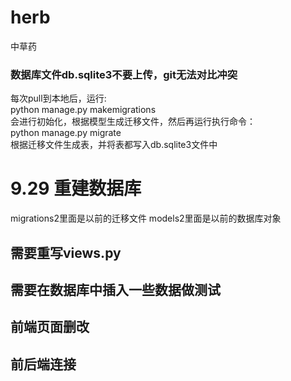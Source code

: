 # herb
中草药

### 数据库文件db.sqlite3不要上传，git无法对比冲突

每次pull到本地后，运行:  
python manage.py makemigrations  
会进行初始化，根据模型生成迁移文件，然后再运行执行命令：  
python manage.py migrate  
根据迁移文件生成表，并将表都写入db.sqlite3文件中  


# 9.29 重建数据库
migrations2里面是以前的迁移文件
models2里面是以前的数据库对象

## 需要重写views.py
## 需要在数据库中插入一些数据做测试
## 前端页面删改
## 前后端连接



